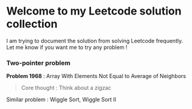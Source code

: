 # Welcome to my Leetcode solution collection

I am trying to document the solution from solving Leetcode frequently. <br>
Let me know if you want me to try any problem !


### Two-pointer problem 

**Problem 1968** : Array With Elements Not Equal to Average of Neighbors <br>
> Core thought : Think about a zigzac <br>

Similar problem : Wiggle Sort, Wiggle Sort II